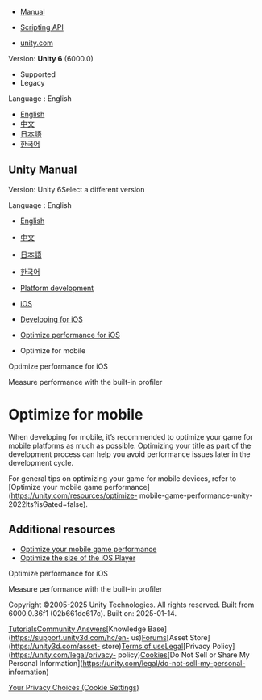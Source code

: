 [](https://docs.unity3d.com)

  * [Manual](../Manual/index.html)
  * [Scripting API](../ScriptReference/index.html)

  * [unity.com](https://unity.com/)

Version: **Unity 6** (6000.0)

  * Supported
  * Legacy

Language : English

  * [English](/Manual/iphone-iOS-Optimization.html)
  * [中文](/cn/current/Manual/iphone-iOS-Optimization.html)
  * [日本語](/ja/current/Manual/iphone-iOS-Optimization.html)
  * [한국어](/kr/current/Manual/iphone-iOS-Optimization.html)

[](https://docs.unity3d.com)

## Unity Manual

Version: Unity 6Select a different version

Language : English

  * [English](/Manual/iphone-iOS-Optimization.html)
  * [中文](/cn/current/Manual/iphone-iOS-Optimization.html)
  * [日本語](/ja/current/Manual/iphone-iOS-Optimization.html)
  * [한국어](/kr/current/Manual/iphone-iOS-Optimization.html)

  * [Platform development ](PlatformSpecific.html)
  * [iOS](iphone.html)
  * [Developing for iOS](ios-developing.html)
  * [Optimize performance for iOS](iphone-performance.html)
  * Optimize for mobile

[](iphone-performance.html)

Optimize performance for iOS

[](iphone-InternalProfiler.html)

Measure performance with the built-in profiler

# Optimize for mobile

When developing for mobile, it’s recommended to optimize your game for mobile
platforms as much as possible. Optimizing your title as part of the
development process can help you avoid performance issues later in the
development cycle.

For general tips on optimizing your game for mobile devices, refer to
[Optimize your mobile game performance](https://unity.com/resources/optimize-
mobile-game-performance-unity-2022lts?isGated=false).

## Additional resources

  * [Optimize your mobile game performance](https://unity.com/resources/optimize-mobile-game-performance-unity-2022lts?isGated=false)
  * [Optimize the size of the iOS Player](iphone-playerSizeOptimization.html)

[](iphone-performance.html)

Optimize performance for iOS

[](iphone-InternalProfiler.html)

Measure performance with the built-in profiler

Copyright ©2005-2025 Unity Technologies. All rights reserved. Built from
6000.0.36f1 (02b661dc617c). Built on: 2025-01-14.

[Tutorials](https://learn.unity.com/)[Community
Answers](https://answers.unity3d.com)[Knowledge
Base](https://support.unity3d.com/hc/en-
us)[Forums](https://forum.unity3d.com)[Asset Store](https://unity3d.com/asset-
store)[Terms of
use](https://docs.unity3d.com/Manual/TermsOfUse.html)[Legal](https://unity.com/legal)[Privacy
Policy](https://unity.com/legal/privacy-
policy)[Cookies](https://unity.com/legal/cookie-policy)[Do Not Sell or Share
My Personal Information](https://unity.com/legal/do-not-sell-my-personal-
information)

[Your Privacy Choices (Cookie Settings)](javascript:void\(0\);)


